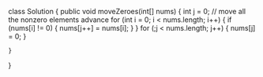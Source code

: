 class Solution {
    public void moveZeroes(int[] nums) {
        int j = 0;
        // move all the nonzero elements advance
        for (int i = 0; i < nums.length; i++) {
            if (nums[i] != 0) {
                nums[j++] = nums[i];
            }
        }
        for (;j < nums.length; j++) {
            nums[j] = 0;
        }

    }
}
